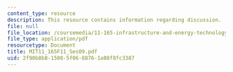 ```yaml
---
content_type: resource
description: This resource contains information regarding discussion.
file: null
file_location: /coursemedia/11-165-infrastructure-and-energy-technology-challenges-fall-2011/2f90b8b815085f0688761a08f8fc3387_MIT11_165F11_Ses09.pdf
file_type: application/pdf
resourcetype: Document
title: MIT11_165F11_Ses09.pdf
uid: 2f90b8b8-1508-5f06-8876-1a08f8fc3387
---
```


